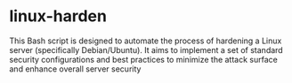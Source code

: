 # linux-harden
This Bash script is designed to automate the process of hardening a Linux server (specifically Debian/Ubuntu). It aims to implement a set of standard security configurations and best practices to minimize the attack surface and enhance overall server security
